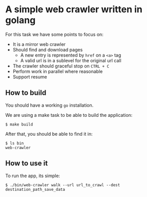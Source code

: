 # A simple web crawler written in golang

For this task we have some points to focus on:

- It is a mirror web crawler
- Should find and download pages
  - A new entry is represented by `href` on a `<a>` tag
  - A valid url is in a sublevel for the original url call
- The crawler should graceful stop on `CTRL + C`
- Perform work in parallel where reasonable
- Support resume

## How to build

You should have a working `go` installation.

We are using a make task to be able to build the application:
```
$ make build
```

After that, you should be able to find it in: 

```
$ ls bin
web-crawler
```

## How to use it

To run the app, its simple:

```
$ ./bin/web-crawler walk --url url_to_crawl --dest destination_path_save_data
```
